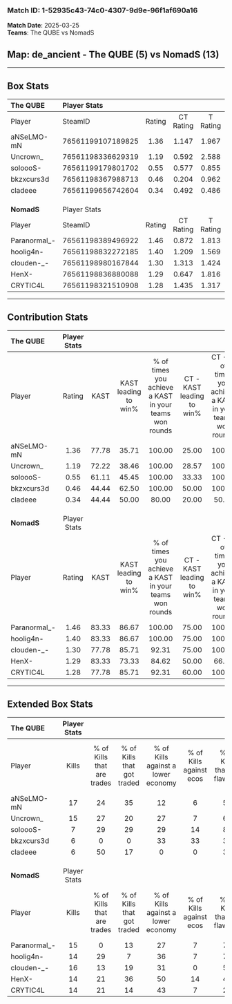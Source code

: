 ### Match ID: 1-52935c43-74c0-4307-9d9e-96f1af690a16  
**Match Date**: 2025-03-25  
**Teams**: The QUBE vs NomadS  

## **Map**: de_ancient - The QUBE (5) vs NomadS (13)  
---  

## Box Stats  

| **The QUBE** | Player Stats      |        |           |          |       |       |       |         |        |      |     |
| :- | :- | :-: | :-: | :-: | :-: | :-: | :-: | :-: | :-: | :-: | :-: |
| Player       | SteamID           | Rating | CT Rating | T Rating | KAST  |  ADR  | Kills | Assists | Deaths | K/D  | HS% |
| aNSeLMO-mN   | 76561199107189825 |  1.36  |   1.147   |  1.967   | 77.78 | 100.3 |  17   |    1    |   14   | 1.21 | 58  |
| Uncrown_     | 76561198336629319 |  1.19  |   0.592   |  2.588   | 72.22 | 89.6  |  15   |    2    |   14   | 1.07 | 53  |
| soloooS-     | 76561199179801702 |  0.55  |   0.577   |  0.855   | 61.11 | 42.1  |   7   |    3    |   15   | 0.47 | 57  |
| bkzxcurs3d   | 76561198367988713 |  0.46  |   0.204   |  0.962   | 44.44 | 43.2  |   6   |    5    |   13   | 0.46 | 50  |
| cladeee      | 76561199656742604 |  0.34  |   0.492   |  0.486   | 44.44 | 46.7  |   6   |    4    |   17   | 0.35 | 33  |
|              |                   |        |           |          |       |       |       |         |        |      |     |
|              |                   |        |           |          |       |       |       |         |        |      |     |
|              |                   |        |           |          |       |       |       |         |        |      |     |
| **NomadS**   | Player Stats      |        |           |          |       |       |       |         |        |      |     |
| Player       | SteamID           | Rating | CT Rating | T Rating | KAST  |  ADR  | Kills | Assists | Deaths | K/D  | HS% |
| Paranormal_- | 76561198389496922 |  1.46  |   0.872   |  1.813   | 83.33 | 88.8  |  15   |    4    |   8    | 1.88 | 60  |
| hoolig4n-    | 76561198832272185 |  1.40  |   1.209   |  1.569   | 83.33 | 89.4  |  14   |    7    |   9    | 1.56 | 50  |
| clouden-_-   | 76561198980167844 |  1.30  |   1.313   |  1.424   | 77.78 | 85.4  |  16   |    2    |   13   | 1.23 | 62  |
| HenX-        | 76561198836880088 |  1.29  |   0.647   |  1.816   | 83.33 | 79.1  |  14   |    4    |   11   | 1.27 | 71  |
| CRYTIC4L     | 76561198321510908 |  1.28  |   1.435   |  1.317   | 77.78 | 81.8  |  14   |    3    |   10   | 1.40 | 71  |
---  

## Contribution Stats  

| **The QUBE** | Player Stats |       |                      |                                                        |                           |                                                             |                          |                                                            |
| :- | :-: | :-: | :-: | :-: | :-: | :-: | :-: | :-: |
| Player       |    Rating    | KAST  | KAST leading to win% | % of times you achieve a KAST in your teams won rounds | CT - KAST leading to win% | CT - % of times you achieve a KAST in your teams won rounds | T - KAST leading to win% | T - % of times you achieve a KAST in your teams won rounds |
| aNSeLMO-mN   |     1.36     | 77.78 |        35.71         |                         100.00                         |           25.00           |                           100.00                            |          50.00           |                           100.00                           |
| Uncrown_     |     1.19     | 72.22 |        38.46         |                         100.00                         |           28.57           |                           100.00                            |          50.00           |                           100.00                           |
| soloooS-     |     0.55     | 61.11 |        45.45         |                         100.00                         |           33.33           |                           100.00                            |          60.00           |                           100.00                           |
| bkzxcurs3d   |     0.46     | 44.44 |        62.50         |                         100.00                         |           50.00           |                           100.00                            |          75.00           |                           100.00                           |
| cladeee      |     0.34     | 44.44 |        50.00         |                         80.00                          |           20.00           |                            50.00                            |          100.00          |                           100.00                           |
|              |              |       |                      |                                                        |                           |                                                             |                          |                                                            |
|              |              |       |                      |                                                        |                           |                                                             |                          |                                                            |
|              |              |       |                      |                                                        |                           |                                                             |                          |                                                            |
| **NomadS**   | Player Stats |       |                      |                                                        |                           |                                                             |                          |                                                            |
| Player       |    Rating    | KAST  | KAST leading to win% | % of times you achieve a KAST in your teams won rounds | CT - KAST leading to win% | CT - % of times you achieve a KAST in your teams won rounds | T - KAST leading to win% | T - % of times you achieve a KAST in your teams won rounds |
| Paranormal_- |     1.46     | 83.33 |        86.67         |                         100.00                         |           75.00           |                           100.00                            |          90.91           |                           100.00                           |
| hoolig4n-    |     1.40     | 83.33 |        86.67         |                         100.00                         |           75.00           |                           100.00                            |          90.91           |                           100.00                           |
| clouden-_-   |     1.30     | 77.78 |        85.71         |                         92.31                          |           75.00           |                           100.00                            |          90.00           |                           90.00                            |
| HenX-        |     1.29     | 83.33 |        73.33         |                         84.62                          |           50.00           |                            66.67                            |          81.82           |                           90.00                            |
| CRYTIC4L     |     1.28     | 77.78 |        85.71         |                         92.31                          |           60.00           |                           100.00                            |          100.00          |                           90.00                            |
---  

## Extended Box Stats  

| **The QUBE** | Player Stats |                            |                            |                                    |                         |                              |                                 |        |                             |                                     |                          |                               |                            |
| :- | :-: | :-: | :-: | :-: | :-: | :-: | :-: | :-: | :-: | :-: | :-: | :-: | :-: |
| Player       |    Kills     | % of Kills that are trades | % of Kills that got traded | % of Kills against a lower economy | % of Kills against ecos | % of Kills that are flawless | % of Kills that are close duels | Deaths | % of Deaths that get traded | % of Deaths against a lower economy | % of Deaths against ecos | % of Deaths that are flawless | % of Deaths that are close |
| aNSeLMO-mN   |      17      |             24             |             35             |                 12                 |            6            |              53              |                0                |   14   |             14              |                  7                  |            7             |              50               |             14             |
| Uncrown_     |      15      |             27             |             20             |                 27                 |            7            |              60              |                7                |   14   |             14              |                  0                  |            0             |              29               |             7              |
| soloooS-     |      7       |             29             |             29             |                 29                 |           14            |              86              |                0                |   15   |             27              |                  7                  |            0             |              73               |             7              |
| bkzxcurs3d   |      6       |             0              |             0              |                 33                 |           33            |              33              |                0                |   13   |              0              |                  0                  |            0             |              77               |             0              |
| cladeee      |      6       |             50             |             17             |                 0                  |            0            |              33              |               17                |   17   |             29              |                 12                  |            6             |              53               |             6              |
|              |              |                            |                            |                                    |                         |                              |                                 |        |                             |                                     |                          |                               |                            |
|              |              |                            |                            |                                    |                         |                              |                                 |        |                             |                                     |                          |                               |                            |
|              |              |                            |                            |                                    |                         |                              |                                 |        |                             |                                     |                          |                               |                            |
| **NomadS**   | Player Stats |                            |                            |                                    |                         |                              |                                 |        |                             |                                     |                          |                               |                            |
| Player       |    Kills     | % of Kills that are trades | % of Kills that got traded | % of Kills against a lower economy | % of Kills against ecos | % of Kills that are flawless | % of Kills that are close duels | Deaths | % of Deaths that get traded | % of Deaths against a lower economy | % of Deaths against ecos | % of Deaths that are flawless | % of Deaths that are close |
| Paranormal_- |      15      |             0              |             13             |                 27                 |            7            |              73              |                7                |   8    |             25              |                 50                  |            13            |              100              |             13             |
| hoolig4n-    |      14      |             29             |             7              |                 36                 |            7            |              79              |                0                |   9    |             11              |                 33                  |            11            |              44               |             0              |
| clouden-_-   |      16      |             13             |             19             |                 31                 |            0            |              56              |               13                |   13   |             23              |                 23                  |            0             |              62               |             0              |
| HenX-        |      14      |             21             |             36             |                 50                 |           14            |              43              |                7                |   11   |             36              |                 36                  |            0             |              36               |             0              |
| CRYTIC4L     |      14      |             21             |             14             |                 43                 |            7            |              29              |                7                |   10   |             20              |                 40                  |            10            |              50               |             10             |
